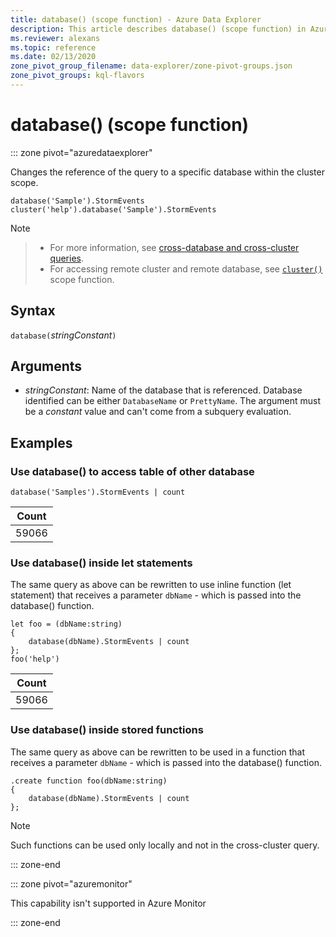 ```yaml
---
title: database() (scope function) - Azure Data Explorer
description: This article describes database() (scope function) in Azure Data Explorer.
ms.reviewer: alexans
ms.topic: reference
ms.date: 02/13/2020
zone_pivot_group_filename: data-explorer/zone-pivot-groups.json
zone_pivot_groups: kql-flavors
---
```

# database() (scope function)

::: zone pivot="azuredataexplorer"

Changes the reference of the query to a specific database within the cluster scope.

```kusto
database('Sample').StormEvents
cluster('help').database('Sample').StormEvents
```

> [!NOTE]

> * For more information, see [cross-database and cross-cluster queries](cross-cluster-or-database-queries.md).
> * For accessing remote cluster and remote database, see [`cluster()`](clusterfunction.md) scope function.

## Syntax

`database(`*stringConstant*`)`

## Arguments

* *stringConstant*: Name of the database that is referenced. Database identified can be either `DatabaseName` or `PrettyName`. The argument must be a *constant* value and can't come from a subquery evaluation.

## Examples

### Use database() to access table of other database

```kusto
database('Samples').StormEvents | count
```

|Count|
|---|
|59066|

### Use database() inside let statements

The same query as above can be rewritten to use inline function (let statement) that
receives a parameter `dbName` - which is passed into the database() function.

```kusto
let foo = (dbName:string)
{
    database(dbName).StormEvents | count
};
foo('help')
```

|Count|
|---|
|59066|

### Use database() inside stored functions

The same query as above can be rewritten to be used in a function that
receives a parameter `dbName` - which is passed into the database() function.

```kusto
.create function foo(dbName:string)
{
    database(dbName).StormEvents | count
};
```

> [!NOTE]
> Such functions can be used only locally and not in the cross-cluster query.

::: zone-end

::: zone pivot="azuremonitor"

This capability isn't supported in Azure Monitor

::: zone-end
